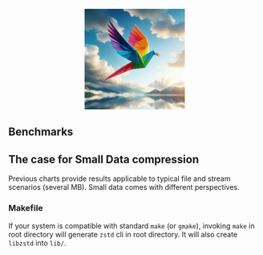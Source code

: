 <p align="center"><img src="https://github.com/sramjee/_git/blob/main/eclipse-workspace/test-refresh/src/main/resources/images/adarj-logo.jpg?raw=true" alt="AdArj Inc." height="200"></p>

## Benchmarks




## The case for Small Data compression

Previous charts provide results applicable to typical file and stream scenarios (several MB). Small data comes with different perspectives.



### Makefile

If your system is compatible with standard `make` (or `gmake`),
invoking `make` in root directory will generate `zstd` cli in root directory.
It will also create `libzstd` into `lib/`.
